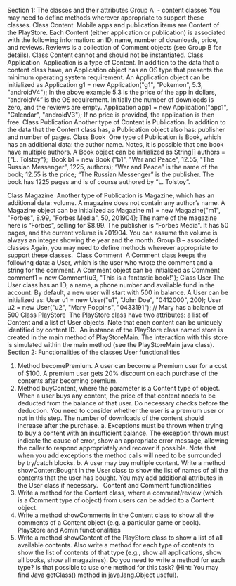 Section 1: The classes and their attributes
Group A  - content classes
You may need to define methods wherever appropriate to support these classes.
Class Content 
Mobile apps and publication items are Content of the PlayStore. Each Content (either application or publication) is associated with the following information: an ID, name, number of downloads, price, and reviews. Reviews is a collection of Comment objects (see Group B for details). Class Content cannot and should not be instantiated.
Class Application 
Application is a type of Content. In addition to the data that a content class have, an Application object has an OS type that presents the minimum operating system requirement. An Application object can be initialized as
Application g1 = new Application("g1", "Pokemon", 5.3, "androidV4"); In the above example 5.3 is the price of the app in dollars, “androidV4” is the OS
requirement. Initially the number of downloads is zero, and the reviews are empty.
Application app1 = new Application("app1", "Calendar", "androidV3"); If no price is provided, the application is then free.
Class Publication
Another type of Content is Publication. In addition to the data that the Content class has, a Publication object also has: publisher and number of pages.
Class Book 
One type of Publication is Book, which has an additional data: the author name. Notes, it is possible that one book have multiple authors.
A Book object can be initialized as
String[] authors = {"L. Tolstoy"}; 
Book b1 = new Book ("b1", "War and Peace", 12.55, "The Russian Messenger",
1225, authors);
“War and Peace” is the name of the book; 12.55 is the price; “The Russian Messenger” is the publisher. The book has 1225 pages and is of course authored by “L. Tolstoy”.


Class Magazine 
Another type of Publication is Magazine, which has an additional data: volume. A magazine does not contain any author’s name. A Magazine object can be initialized as
Magazine m1 = new Magazine("m1", "Forbes", 8.99, "Forbes Media", 50, 201904);
The name of the magazine here is “Forbes”, selling for $8.99. The publisher is “Forbes Media”. It has 50 pages, and the current volume is 201904. You can assume the volume is always an integer showing the year and the month.
Group B – associated classes
Again, you may need to define methods wherever appropriate to support these classes.
 Class Comment 
A Comment class keeps the following data: a User, which is the user who wrote the comment and a string for the comment. A Comment object can be initialized as
Comment comment1 = new Comment(u3, "This is a fantastic book!"); Class User
The User class has an ID, a name, a phone number and available fund in the account. By default, a new user will start with 500 in balance. A User can be initialized as:
User u1 = new User("u1", "John Doe", "0412000", 200);
User u2 = new User("u2", "Mary Poppins", "0433191"); // Mary has a balance of 500
Class PlayStore 
The PlayStore class have two attributes: a list of Content and a list of User objects. Note that each content can be uniquely identified by content ID.  An instance of the PlayStore class named store is created in the main method of PlayStoreMain. The interaction with this store is simulated within the main method (see the PlayStoreMain.java class).
Section 2: Functionalities of the classes
User functionalities
1. Method becomePremium. A user can become a Premium user for a cost of $100. A premium user gets 20% discount on each purchase of the contents after becoming premium.  
2. Method buyContent, where the parameter is a Content type of object. When a user buys any content, the price of that content needs to be deducted from the balance of that user. Do necessary checks before the deduction. You need to consider whether the user is a premium user or not in this step. The number of downloads of the content should increase after the purchase.
a. Exceptions must be thrown when trying to buy a content with an insufficient balance. The exception thrown must indicate the cause of error, show an appropriate error message, allowing the caller to respond appropriately and recover if possible. Note that when you add exceptions the method calls will need to be surrounded by try/catch blocks.
b. A user may buy multiple content. Write a method showContentBought in the User class to show the list of names of all the contents that the user has bought. You may add additional attributes in the User class if necessary.  
Content and Comment functionalities
3. Write a method for the Content class, where a comment/review (which is a Comment type of object) from users can be added to a Content object. 
4. Write a method showComments in the Content class to show all the comments of a Content object (e.g. a particular game or book).
PlayStore and Admin functionalities
5. Write a method showContent of the PlayStore class to show a list of all available contents. Also write a method for each type of contents to show the list of contents of that type (e.g., show all applications, show all books, show all magazines).
Do you need to write a method for each type? Is that possible to use one method for this task? (Hint: You may find Java getClass() method in java.lang.Object useful).  

